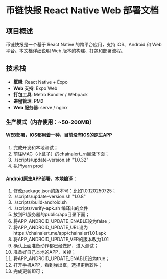 # 币链快报 React Native Web 部署文档

## 项目概述

币链快报是一个基于 React Native 的跨平台应用，支持 iOS、Android 和 Web 平台。本文档详细说明 Web 版本的构建、打包和部署流程。

## 技术栈

- **框架**: React Native + Expo
- **Web 支持**: Expo Web
- **打包工具**: Metro Bundler / Webpack
- **进程管理**: PM2
- **Web 服务器**: serve / nginx

### 生产模式（内存使用：~50-200MB） 

#### WEB部署，IOS都用着一种，目前没有IOS的原生APP
1. 完成开发和本地测试；
2. 前往MAC（小盒子）的chainalert_rn目录下面；
3. ./scripts/update-version.sh "1.0.32"
4. 执行yarn prod


#### Android原生APP部署，本地编译：
1. 修改package.json的版本号：比如1.0.120250725；
2. ./scripts/update-version.sh "1.0.8"
3. ./scripts/build-android.sh
4. ./scripts/verify-apk.sh 编译出的文件
5. 放到P1服务器的public/app目录下面；
6. 将APP_ANDROID_UPDATE_ENABLE设为false；
7. 将APP_ANDROID_UPDATE_URL设为https://chainalert.me/app/chainalert1.01.apk
8. 将APP_ANDROID_UPDATE_VER的版本改为1.01
9. 确认上面准备动作都已经做好，进入测试；
10. 准备好自己本地的APP，关掉；
11. 将APP_ANDROID_UPDATE_ENABLE设为true；
12. 打开手机APP，看到弹出框，选择更新软件；
13. 完成更新即可；